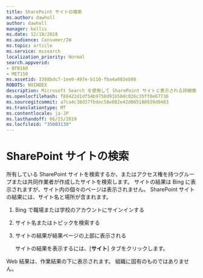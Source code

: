 ```yaml
---
title: SharePoint サイトの検索
ms.author: dawholl
author: dawholl
manager: kellis
ms.date: 12/18/2018
ms.audience: Consumer/IW
ms.topic: article
ms.service: mssearch
localization_priority: Normal
search.appverid:
- BFB160
- MET150
ms.assetid: 3388bdc7-1ee0-497e-b110-fba4a082eb08
ROBOTS: NOINDEX
description: Microsoft Search を使用して SharePoint サイトと表示される詳細情報を検索する
ms.openlocfilehash: f88422d1df54b9750d91b584c026c35ff0e67736
ms.sourcegitcommit: a7ca4c38d37fbdec58e002e42d865188939d0483
ms.translationtype: MT
ms.contentlocale: ja-JP
ms.lasthandoff: 06/15/2019
ms.locfileid: "35003130"
---
```

# <a name="find-sharepoint-sites"></a>SharePoint サイトの検索

所有している SharePoint サイトを検索するか、またはアクセス権を持つグループまたは共同作業者が作成したサイトを検索します。 サイトの結果は Bing に表示されますが、サイト内の個々のページは表示されません。 SharePoint サイトの結果には、サイト名と場所が含まれます。
  
1. Bing で職場または学校のアカウントにサインインする
    
2. サイト名またはトピックを検索する
    
3. サイトの結果が結果ページの上部に表示される
    
    サイトの結果を表示するには、[**サイト**] タブをクリックします。 
    
Web 結果は、作業結果の下に表示されます。 組織に固有のものではありません。
